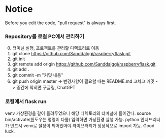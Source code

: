 # Notice
Before you edit the code, "pull request" is always first.

### Repository를 로컬 PC에서 관리하기
0. 터미널 실행, 프로젝트를 관리할 디렉토리로 이동
1. git clone https://github.com/Sanddalggi/raspberryflask.git
2. git init
3. git remote add origin https://github.com/Sanddalggi/raspberryflask.git
4. git add .
5. git commit -m "커밋 내용"
6. git push origin master
-> 변경사항이 필요할 때는 README.md 고치고 커밋
-> 중간에 막히면 구글링, ChatGPT

### 로컬에서 flask run
venv 가상환경을 같이 올려두었으니 해당 디렉토리의 터미널에 들어간다.
source bin/activate(윈도우는 명령어 다름) 입력하면 가상환경 실행 가능.
python 인터프리터가 반드시 venv로 설정이 되어있어야 라이브러리가 정상적으로 import 가능.
Good luck.
